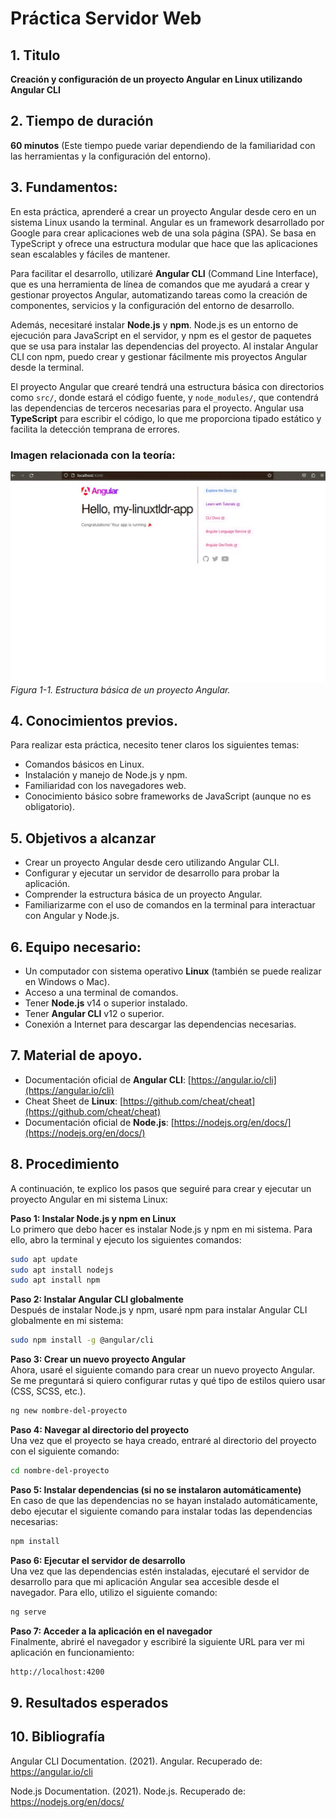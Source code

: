 # Práctica Servidor Web

## 1. Titulo
**Creación y configuración de un proyecto Angular en Linux utilizando Angular CLI**

## 2. Tiempo de duración
**60 minutos** (Este tiempo puede variar dependiendo de la familiaridad con las herramientas y la configuración del entorno).

## 3. Fundamentos:

En esta práctica, aprenderé a crear un proyecto Angular desde cero en un sistema Linux usando la terminal. Angular es un framework desarrollado por Google para crear aplicaciones web de una sola página (SPA). Se basa en TypeScript y ofrece una estructura modular que hace que las aplicaciones sean escalables y fáciles de mantener.

Para facilitar el desarrollo, utilizaré **Angular CLI** (Command Line Interface), que es una herramienta de línea de comandos que me ayudará a crear y gestionar proyectos Angular, automatizando tareas como la creación de componentes, servicios y la configuración del entorno de desarrollo.

Además, necesitaré instalar **Node.js** y **npm**. Node.js es un entorno de ejecución para JavaScript en el servidor, y npm es el gestor de paquetes que se usa para instalar las dependencias del proyecto. Al instalar Angular CLI con npm, puedo crear y gestionar fácilmente mis proyectos Angular desde la terminal.

El proyecto Angular que crearé tendrá una estructura básica con directorios como `src/`, donde estará el código fuente, y `node_modules/`, que contendrá las dependencias de terceros necesarias para el proyecto. Angular usa **TypeScript** para escribir el código, lo que me proporciona tipado estático y facilita la detección temprana de errores.

### Imagen relacionada con la teoría:
![Pantalla final](linux/final.jpg)  
*Figura 1-1. Estructura básica de un proyecto Angular.*

## 4. Conocimientos previos.

Para realizar esta práctica, necesito tener claros los siguientes temas:

- Comandos básicos en Linux.
- Instalación y manejo de Node.js y npm.
- Familiaridad con los navegadores web.
- Conocimiento básico sobre frameworks de JavaScript (aunque no es obligatorio).

## 5. Objetivos a alcanzar

- Crear un proyecto Angular desde cero utilizando Angular CLI.
- Configurar y ejecutar un servidor de desarrollo para probar la aplicación.
- Comprender la estructura básica de un proyecto Angular.
- Familiarizarme con el uso de comandos en la terminal para interactuar con Angular y Node.js.

## 6. Equipo necesario:

- Un computador con sistema operativo **Linux** (también se puede realizar en Windows o Mac).
- Acceso a una terminal de comandos.
- Tener **Node.js** v14 o superior instalado.
- Tener **Angular CLI** v12 o superior.
- Conexión a Internet para descargar las dependencias necesarias.

## 7. Material de apoyo.

- Documentación oficial de **Angular CLI**: [https://angular.io/cli](https://angular.io/cli)
- Cheat Sheet de **Linux**: [https://github.com/cheat/cheat](https://github.com/cheat/cheat)
- Documentación oficial de **Node.js**: [https://nodejs.org/en/docs/](https://nodejs.org/en/docs/)

## 8. Procedimiento

A continuación, te explico los pasos que seguiré para crear y ejecutar un proyecto Angular en mi sistema Linux:

**Paso 1: Instalar Node.js y npm en Linux**  
Lo primero que debo hacer es instalar Node.js y npm en mi sistema. Para ello, abro la terminal y ejecuto los siguientes comandos:

```bash
sudo apt update
sudo apt install nodejs
sudo apt install npm
```
**Paso 2: Instalar Angular CLI globalmente**  
Después de instalar Node.js y npm, usaré npm para instalar Angular CLI globalmente en mi sistema:

```bash
sudo npm install -g @angular/cli
```
**Paso 3: Crear un nuevo proyecto Angular**  
Ahora, usaré el siguiente comando para crear un nuevo proyecto Angular. Se me preguntará si quiero configurar rutas y qué tipo de estilos quiero usar (CSS, SCSS, etc.).

```bash
ng new nombre-del-proyecto
```
**Paso 4: Navegar al directorio del proyecto**  
Una vez que el proyecto se haya creado, entraré al directorio del proyecto con el siguiente comando:

```bash
cd nombre-del-proyecto
```
**Paso 5: Instalar dependencias (si no se instalaron automáticamente)**  
En caso de que las dependencias no se hayan instalado automáticamente, debo ejecutar el siguiente comando para instalar todas las dependencias necesarias:

```bash
npm install
```
**Paso 6: Ejecutar el servidor de desarrollo**  
Una vez que las dependencias estén instaladas, ejecutaré el servidor de desarrollo para que mi aplicación Angular sea accesible desde el navegador. Para ello, utilizo el siguiente comando:

```bash
ng serve
```
**Paso 7: Acceder a la aplicación en el navegador**  
Finalmente, abriré el navegador y escribiré la siguiente URL para ver mi aplicación en funcionamiento:

```bash
http://localhost:4200
```

## 9. Resultados esperados

## 10. Bibliografía
Angular CLI Documentation. (2021). Angular. Recuperado de: https://angular.io/cli

Node.js Documentation. (2021). Node.js. Recuperado de: https://nodejs.org/en/docs/



